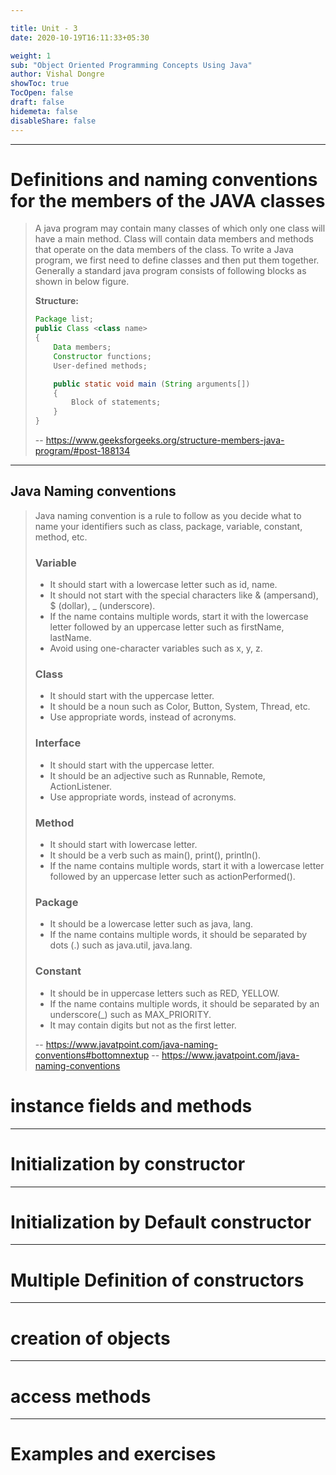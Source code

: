 ```yaml
---

title: Unit - 3
date: 2020-10-19T16:11:33+05:30

weight: 1
sub: "Object Oriented Programming Concepts Using Java"
author: Vishal Dongre
showToc: true
TocOpen: false
draft: false
hidemeta: false
disableShare: false
---
```



 
---

# Definitions and naming conventions for the members of the JAVA classes
> A java program may contain many classes of which only one class will have a main method. Class will contain data members and methods that operate on the data members of the class. To write a Java program, we first need to define classes and then put them together. Generally a standard java program consists of following blocks as shown in below figure.
> 
>**Structure:**
> ``` java 
> Package list;
> public Class <class name>
> {
>     Data members;
>     Constructor functions;
>     User-defined methods;
> 
>     public static void main (String arguments[])
>     {
>         Block of statements;
>     }
> }
> ```
> -- https://www.geeksforgeeks.org/structure-members-java-program/#post-188134

---

## Java Naming conventions
> 
> Java naming convention is a rule to follow as you decide what to name your identifiers such as class, package, variable, constant, method, etc.
>
> ### Variable
> 
> *   It should start with a lowercase letter such as id, name.
> *   It should not start with the special characters like & (ampersand), $ (dollar), _ (underscore).
> *   If the name contains multiple words, start it with the lowercase letter followed by an uppercase letter such as firstName, lastName.
> *   Avoid using one-character variables such as x, y, z.
>
> ### Class
> 
> *   It should start with the uppercase letter.
> *   It should be a noun such as Color, Button, System, Thread, etc.
> *   Use appropriate words, instead of acronyms.
>
> ### Interface
> 
> *   It should start with the uppercase letter.
> *   It should be an adjective such as Runnable, Remote, ActionListener.
> *   Use appropriate words, instead of acronyms.
>
> ### Method
> 
> *   It should start with lowercase letter.
> *   It should be a verb such as main(), print(), println().
> *   If the name contains multiple words, start it with a lowercase letter followed by an uppercase letter such as actionPerformed().
>
> ### Package
> 
> *   It should be a lowercase letter such as java, lang.
> *   If the name contains multiple words, it should be separated by dots (.) such as java.util, java.lang.
>
> ### Constant
> 
> *   It should be in uppercase letters such as RED, YELLOW.
> *   If the name contains multiple words, it should be separated by an underscore(_) such as MAX_PRIORITY.
> *   It may contain digits but not as the first letter.
>
> -- https://www.javatpoint.com/java-naming-conventions#bottomnextup
> -- https://www.javatpoint.com/java-naming-conventions
# instance fields and methods
---

# Initialization by constructor
---

# Initialization by Default constructor
---

# Multiple Definition of constructors
---

# creation of objects
---

# access methods

---

# Examples and exercises
